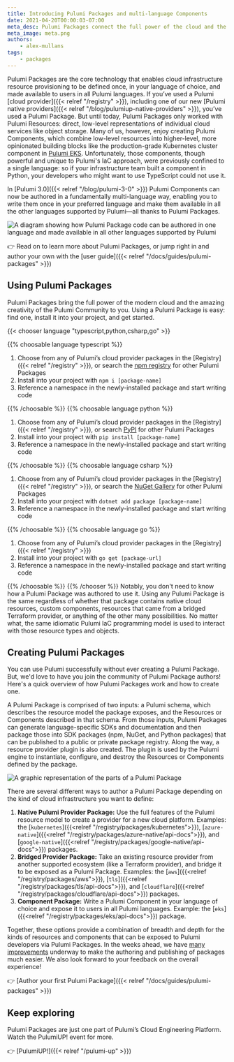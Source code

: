 ```yaml
---
title: Introducing Pulumi Packages and multi-language Components
date: 2021-04-20T00:00:03-07:00
meta_desc: Pulumi Packages connect the full power of the cloud and the creativity of the Pulumi Community to the Pulumi Cloud Engineering Platform
meta_image: meta.png
authors:
    - alex-mullans
tags:
    - packages
---
```


Pulumi Packages are the core technology that enables cloud infrastructure resource provisioning to be defined once, in your language of choice, and made available to users in all Pulumi languages. If you’ve used a Pulumi [cloud provider]({{< relref "/registry" >}}), including one of our new [Pulumi native providers]({{< relref "/blog/pulumiup-native-providers" >}}), you’ve used a Pulumi Package. But until today, Pulumi Packages only worked with Pulumi Resources: direct, low-level representations of individual cloud services like object storage. Many of us, however, enjoy creating Pulumi Components, which combine low-level resources into higher-level, more opinionated building blocks like the production-grade Kubernetes cluster component in [Pulumi EKS](https://github.com/pulumi/pulumi-eks/). Unfortunately, those components, though powerful and unique to Pulumi's IaC approach, were previously confined to a single language: so if your infrastructure team built a component in Python, your developers who might want to use TypeScript could not use it.

In [Pulumi 3.0]({{< relref "/blog/pulumi-3-0" >}}) Pulumi Components can now be authored in a fundamentally multi-language way, enabling you to write them once in your preferred language and make them available in all the other languages supported by Pulumi—all thanks to Pulumi Packages.

<!-- more -->

![A diagram showing how Pulumi Package code can be authored in one language and made available in all other languages supported by Pulumi](img/pulumi-package-overview.png)

👉 Read on to learn more about Pulumi Packages, or jump right in and author your own with the [user guide]({{< relref "/docs/guides/pulumi-packages" >}})

## Using Pulumi Packages

Pulumi Packages bring the full power of the modern cloud and the amazing creativity of the Pulumi Community to you. Using a Pulumi Package is easy: find one, install it into your project, and get started.

{{< chooser language "typescript,python,csharp,go" >}}

{{% choosable language typescript %}}

1. Choose from any of Pulumi’s cloud provider packages in the [Registry]({{< relref "/registry" >}}), or search the [npm registry](https://www.npmjs.com/search?q=pulumi) for other Pulumi Packages
1. Install into your project with `npm i [package-name]`
1. Reference a namespace in the newly-installed package and start writing code

{{% /choosable %}}
{{% choosable language python %}}

1. Choose from any of Pulumi’s cloud provider packages in the [Registry]({{< relref "/registry" >}}), or search [PyPI](https://pypi.org/search/?q=pulumi) for other Pulumi Packages
1. Install into your project with `pip install [package-name]`
1. Reference a namespace in the newly-installed package and start writing code

{{% /choosable %}}
{{% choosable language csharp %}}

1. Choose from any of Pulumi’s cloud provider packages in the [Registry]({{< relref "/registry" >}}), or search the [NuGet Gallery](https://www.nuget.org/packages?q=pulumi) for other Pulumi Packages
1. Install into your project with `dotnet add package [package-name]`
1. Reference a namespace in the newly-installed package and start writing code

{{% /choosable %}}
{{% choosable language go %}}

1. Choose from any of Pulumi’s cloud provider packages in the [Registry]({{< relref "/registry" >}})
1. Install into your project with `go get [package-url]`
1. Reference a namespace in the newly-installed package and start writing code

{{% /choosable %}}
{{% /chooser %}}
Notably, you don't need to know how a Pulumi Package was authored to use it. Using any Pulumi Package is the same regardless of whether that package contains native cloud resources, custom components, resources that came from a bridged Terraform provider, or anything of the other many possibilities. No matter what, the same idiomatic Pulumi IaC programming model is used to interact with those resource types and objects.

## Creating Pulumi Packages

You can use Pulumi successfully without ever creating a Pulumi Package. But, we'd love to have you join the community of Pulumi Package authors! Here's a quick overview of how Pulumi Packages work and how to create one.

A Pulumi Package is comprised of two inputs: a Pulumi schema, which describes the resource model the package exposes, and the Resources or Components described in that schema. From those inputs, Pulumi Packages can generate language-specific SDKs and documentation and then package those into SDK packages (npm, NuGet, and Python packages) that can be published to a public or private package registry. Along the way, a resource provider plugin is also created. The plugin is used by the Pulumi engine to instantiate, configure, and destroy the Resources or Components defined by the package.

![A graphic representation of the parts of a Pulumi Package](img/pulumi-package-concepts.png)

There are several different ways to author a Pulumi Package depending on the kind of cloud infrastructure you want to define:

1. **Native Pulumi Provider Package:** Use the full features of the Pulumi resource model to create a provider for a new cloud platform. Examples: the [`kubernetes`]({{<relref "/registry/packages/kubernetes">}}), [`azure-native`]({{<relref "/registry/packages/azure-native/api-docs">}}), and [`google-native`]({{<relref "/registry/packages/google-native/api-docs">}}) packages.
2. **Bridged Provider Package:** Take an existing resource provider from another supported ecosystem (like a Terraform provider), and bridge it to be exposed as a Pulumi Package. Examples: the [`aws`]({{<relref "/registry/packages/aws">}}), [`tls`]({{<relref "/registry/packages/tls/api-docs">}}), and [`cloudflare`]({{<relref "/registry/packages/cloudflare/api-docs">}}) packages.
3. **Component Package:** Write a Pulumi Component in your language of choice and expose it to users in all Pulumi languages. Example: the [`eks`]({{<relref "/registry/packages/eks/api-docs">}}) package.

Together, these options provide a combination of breadth and depth for the kinds of resources and components that can be exposed to Pulumi developers via Pulumi Packages. In the weeks ahead, we have [many improvements](https://github.com/pulumi/pulumi/issues/6804) underway to make the authoring and publishing of packages much easier. We also look forward to your feedback on the overall experience!

👉 [Author your first Pulumi Package]({{< relref "/docs/guides/pulumi-packages" >}})

## Keep exploring

Pulumi Packages are just one part of Pulumi’s Cloud Engineering Platform. Watch the PulumiUP! event for more.

👉 [PulumiUP!]({{< relref "/pulumi-up" >}})
